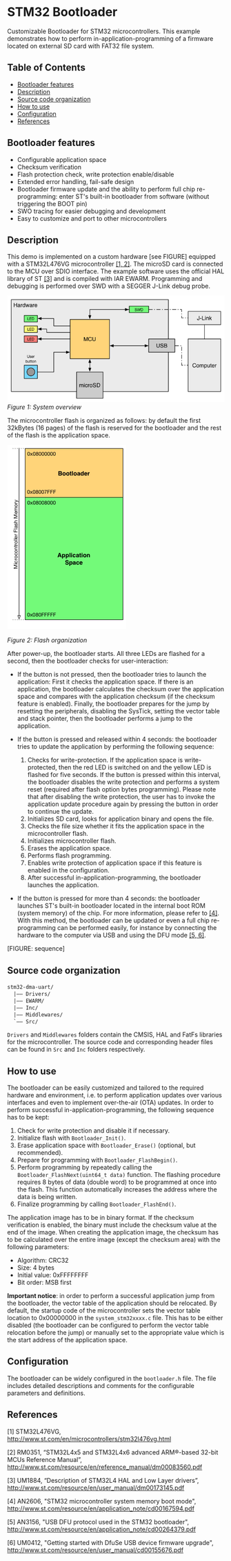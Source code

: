 # STM32 Bootloader
Customizable Bootloader for STM32 microcontrollers. This example demonstrates how to perform in-application-programming of a firmware located on external SD card with FAT32 file system.

## Table of Contents
- [Bootloader features](#bootloader-features)
- [Description](#description)
- [Source code organization](#source-code-organization)
- [How to use](#how-to-use)
- [Configuration](#configuration)
- [References](#references)

## Bootloader features
- Configurable application space
- Checksum verification
- Flash protection check, write protection enable/disable
- Extended error handling, fail-safe design
- Bootloader firmware update and the ability to perform full chip re-programming: enter ST's built-in bootloader from software (without triggering the BOOT pin)
- SWO tracing for easier debugging and development
- Easy to customize and port to other microcontrollers

## Description
This demo is implemented on a custom hardware [see FIGURE] equipped with a STM32L476VG microcontroller [[1, 2]](#references). The microSD card is connected to the MCU over SDIO interface. The example software uses the official HAL library of ST [[3]](#references) and is compiled with IAR EWARM. Programming and debugging is performed over SWD with a SEGGER J-Link debug probe.

![System overview](system-overview.png)
*Figure 1: System overview*

The microcontroller flash is organized as follows: by default the first 32kBytes (16 pages) of the flash is reserved for the bootloader and the rest of the flash is the application space. 

![Flash organization](flash-organization.png)

*Figure 2: Flash organization*

After power-up, the bootloader starts. All three LEDs are flashed for a second, then the bootloader checks for user-interaction:

- If the button is not pressed, then the bootloader tries to launch the application: First it checks the application space. If there is an application, the bootloader calculates the checksum over the application space and compares with the application checksum (if the checksum feature is enabled). Finally, the bootloader prepares for the jump by resetting the peripherals, disabling the SysTick, setting the vector table and stack pointer, then the bootloader performs a jump to the application.

- If the button is pressed and released within 4 seconds: the bootloader tries to update the application by performing the following sequence:

    1. Checks for write-protection. If the application space is write-protected, then the red LED is switched on and the yellow LED is flashed for five seconds. If the button is pressed within this interval, the bootloader disables the write protection and performs a system reset (required after flash option bytes programming). Please note that after disabling the write protection, the user has to invoke the application update procedure again by pressing the button in order to continue the update.
    2. Initializes SD card, looks for application binary and opens the file.
    3. Checks the file size whether it fits the application space in the microcontroller flash.
    4. Initializes microcontroller flash.
    5. Erases the application space.
    6. Performs flash programming.
    7. Enables write protection of application space if this feature is enabled in the configuration.
    8. After successful in-application-programming, the bootloader launches the application.

- If the button is pressed for more than 4 seconds: the bootloader launches ST's built-in bootloader located in the internal boot ROM (system memory) of the chip. For more information, please refer to [[4]](#references). With this method, the bootloader can be updated or even a full chip re-programming can be performed easily, for instance by connecting the hardware to the computer via USB and using the DFU mode [[5, 6]](#references).

[FIGURE: sequence]

## Source code organization
```
stm32-dma-uart/
  |—— Drivers/
  |—— EWARM/
  |—— Inc/
  |—— Middlewares/
  `—— Src/
```
`Drivers` and `Middlewares` folders contain the CMSIS, HAL and FatFs libraries for the microcontroller. The source code and corresponding header files can be found in `Src` and `Inc` folders respectively.

## How to use
The bootloader can be easily customized and tailored to the required hardware and environment, i.e. to perform application updates over various interfaces and even to implement over-the-air (OTA) updates. In order to perform successful in-application-programming, the following sequence has to be kept:
1. Check for write protection and disable it if necessary.
2. Initialize flash with `Bootloader_Init()`.
3. Erase application space with `Bootloader_Erase()` (optional, but recommended).
4. Prepare for programming with `Bootloader_FlashBegin()`.
5. Perform programming by repeatedly calling the `Bootloader_FlashNext(uint64_t data)` function. The flashing procedure requires 8 bytes of data (double word) to be programmed at once into the flash. This function automatically increases the address where the data is being written.
6. Finalize programming by calling `Bootloader_FlashEnd()`.

The application image has to be in binary format. If the checksum verification is enabled, the binary must include the checksum value at the end of the image. When creating the application image, the checksum has to be calculated over the entire image (except the checksum area) with the following parameters:
- Algorithm: CRC32
- Size: 4 bytes
- Initial value: 0xFFFFFFFF
- Bit order: MSB first

__Important notice__: in order to perform a successful application jump from the bootloader, the vector table of the application should be relocated. By default, the startup code of the microcontroller sets the vector table location to 0x00000000 in the `system_stm32xxxx.c` file. This has to be either disabled (the bootloader can be configured to perform the vector table relocation before the jump) or manually set to the appropriate value which is the start address of the application space.

## Configuration
The bootloader can be widely configured in the `bootloader.h` file. The file includes detailed descriptions and comments for the configurable parameters and definitions.

## References
[1] STM32L476VG, http://www.st.com/en/microcontrollers/stm32l476vg.html

[2] RM0351, “STM32L4x5 and STM32L4x6 advanced ARM®-based 32-bit MCUs Reference Manual”, http://www.st.com/resource/en/reference_manual/dm00083560.pdf

[3] UM1884, “Description of STM32L4 HAL and Low Layer drivers”, http://www.st.com/resource/en/user_manual/dm00173145.pdf

[4] AN2606, "STM32 microcontroller system memory boot mode", http://www.st.com/resource/en/application_note/cd00167594.pdf

[5] AN3156, "USB DFU protocol used in the STM32 bootloader", http://www.st.com/resource/en/application_note/cd00264379.pdf

[6] UM0412, "Getting started with DfuSe USB device firmware upgrade", http://www.st.com/resource/en/user_manual/cd00155676.pdf
